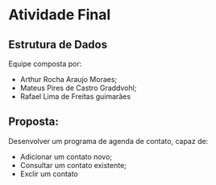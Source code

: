 # Atividade Final 
## Estrutura de Dados

Equipe composta por:

- Arthur Rocha Araujo Moraes;
- Mateus Pires de Castro Graddvohl;
- Rafael Lima de Freitas guimarães


## Proposta:
Desenvolver um programa de agenda de contato, capaz de:
 - Adicionar um contato novo;
 - Consultar um contato existente;
 - Exclir um contato

